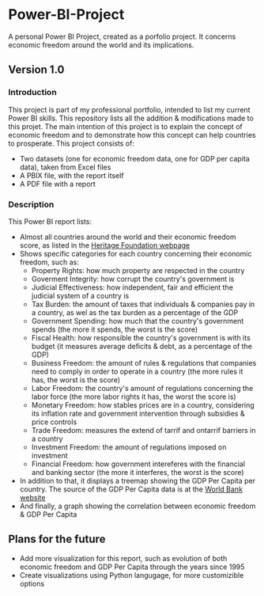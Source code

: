 # Power-BI-Project
A personal Power BI Project, created as a porfolio project. It concerns economic freedom around the world and its implications.

## Version 1.0

### Introduction

This project is part of my professional portfolio, intended to list my current Power BI skills. This repository lists all the addition & modifications made to this projet.
The main intention of this project is to explain the concept of economic freedom and to demonstrate how this concept can help countries to prosperate.
This project consists of:
- Two datasets (one for economic freedom data, one for GDP per capita data), taken from Excel files
- A PBIX file, with the report itself
- A PDF file with a report

### Description

This Power BI report lists:

- Almost all countries around the world and their economic freedom score, as listed in the [Heritage Foundation webpage](https://www.heritage.org/index/)
- Shows specific categories for each country concerning their economic freedom, such as:
  - Property Rights: how much property are respected in the country
  - Goverment Integrity: how corrupt the country's government is
  - Judicial Effectiveness: how independent, fair and efficient the judicial system of a country is
  - Tax Burden: the amount of taxes that individuals & companies pay in a country, as wel as the tax burden as a percentage of the GDP
  - Government Spending: how much that the country's government spends (the more it spends, the worst is the score)
  - Fiscal Health: how responsible the country's government is with its budget (it measures average deficits & debt, as a percentage of the GDP)
  - Business Freedom: the amount of rules & regulations that companies need to comply in order to operate in a country (the more rules it has, the worst is the score)
  - Labor Freedom: the country's amount of regulations concerning the labor force (the more labor rights it has, the worst the score is)
  - Monetary Freedom: how stables prices are in a country, considering its inflation rate and government intervention through subsidies & price controls
  - Trade Freedom: measures the extend of tarrif and ontarrif barriers in a country
  - Investment Freedom: the amount of regulations imposed on investment
  - Financial Freedom: how government intereferes with the financial and banking sector (the more it interferes, the worst is the score)
- In addition to that, it displays a treemap showing the GDP Per Capita per country. The source of the GDP Per Capita data is at the [World Bank website](https://data.worldbank.org/indicator/NY.GDP.PCAP.PP.CD?end=2024&start=1990)
- And finally, a graph showing the correlation between economic freedom & GDP Per Capita

## Plans for the future
- Add more visualization for this report, such as evolution of both economic freedom and GDP Per Capita through the years since 1995
- Create visualizations using Python langugage, for more customizible options
